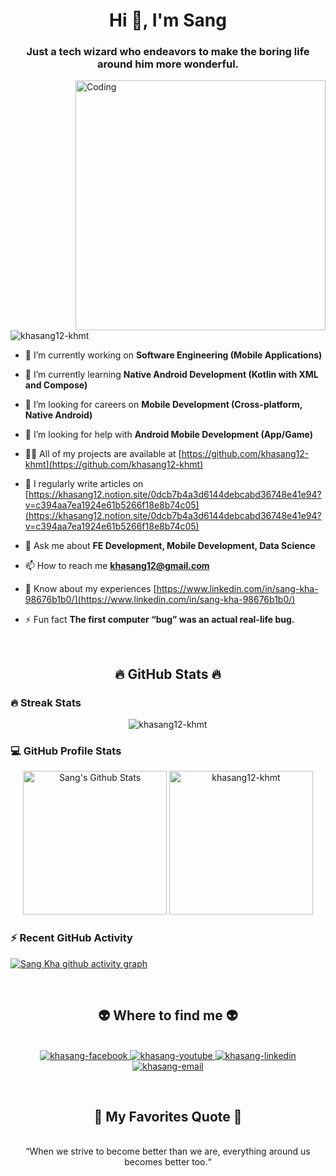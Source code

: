 <h1 align="center">Hi 👋, I'm Sang</h1>
<h3 align="center">Just a tech wizard who endeavors to make the boring life around him more wonderful.</h3>

<img align="right" alt="Coding" width="400" src="https://cdn.dribbble.com/users/1162077/screenshots/3848914/programmer.gif">


<p align="left"> <img src="https://komarev.com/ghpvc/?username=khasang12-khmt&label=Profile%20views&color=0e75b6&style=flat" alt="khasang12-khmt" /> </p>


- 🔭 I’m currently working on **Software Engineering (Mobile Applications)**

- 🌱 I’m currently learning **Native Android Development (Kotlin with XML and Compose)**

- 👯 I’m looking for careers on **Mobile Development (Cross-platform, Native Android)**

- 🤝 I’m looking for help with **Android Mobile Development (App/Game)**

- 👨‍💻 All of my projects are available at [https://github.com/khasang12-khmt](https://github.com/khasang12-khmt)

- 📝 I regularly write articles on [https://khasang12.notion.site/0dcb7b4a3d6144debcabd36748e41e94?v=c394aa7ea1924e61b5266f18e8b74c05](https://khasang12.notion.site/0dcb7b4a3d6144debcabd36748e41e94?v=c394aa7ea1924e61b5266f18e8b74c05)

- 💬 Ask me about **FE Development, Mobile Development, Data Science**

- 📫 How to reach me **khasang12@gmail.com**

- 📄 Know about my experiences [https://www.linkedin.com/in/sang-kha-98676b1b0/](https://www.linkedin.com/in/sang-kha-98676b1b0/)

- ⚡ Fun fact **The first computer “bug” was an actual real-life bug.**

<br>

<h2 align="center">🔥 GitHub Stats 🔥</h2>

<h3> 🔥 Streak Stats</h3>

<p align="center"><img src="https://github-readme-streak-stats.herokuapp.com/?user=khasang12-khmt&theme=tokyonight_duo" alt="khasang12-khmt" /></p>

<h3>💻 GitHub Profile Stats</h3>

<p align="center">
    <a href="https://github.com/anuraghazra/github-readme-stats">
	    <img alt="Sang's Github Stats" src="https://github-readme-stats-sigma-five.vercel.app/api?username=khasang12-khmt&show_icons=true&count_private=true&locale=en&theme=tokyonight&layout=compact" height="230px"/></a>
	  <img src="https://github-readme-stats-sigma-five.vercel.app/api/top-langs?username=khasang12-khmt&langs_count=5&show_icons=true&locale=en&theme=tokyonight" alt="khasang12-khmt" height="230px"/>

<br>
  
<h3>⚡ Recent GitHub Activity</h3>
	
[![Sang Kha github activity graph](https://github-readme-activity-graph.vercel.app/graph?username=khasang12-khmt&theme=tokyo-night&area=true)](https://github.com/khasang12-khmt/github-readme-activity-graph)
 


<p align="left">
<br>
<h2 align="center">👽 Where to find me 👽</h2>
<br>
<!-- https://icons8.com -->
<div align="center">
  <a href="https://www.facebook.com/khasang0412/" target="blank">
    <img src="https://img.icons8.com/bubbles/100/000000/facebook-new.png" alt="khasang-facebook" />
  </a>
  <a href="https://www.youtube.com/channel/UCTp0RJeZ1NVDEYx0PG8G8CA" target="blank">
    <img src="https://img.icons8.com/bubbles/100/000000/youtube-squared.png" alt="khasang-youtube" />
  </a>
  <a href="https://www.linkedin.com/in/sang-kha-98676b1b0/" target="blank">
    <img src="https://img.icons8.com/bubbles/100/000000/linkedin.png" alt="khasang-linkedin" />
  </a>
  <a href="mailto:khasang12@gmail.com" target="top">
    <img src="https://img.icons8.com/bubbles/100/000000/apple-mail.png" alt="khasang-email" />
  </a>
</div>
</p>

<br>
<h2 align="center">📑 My Favorites Quote 📑</h2>
<br>
<div align="center">
  “When we strive to become better than we are, everything around us becomes better too.“
</div>
